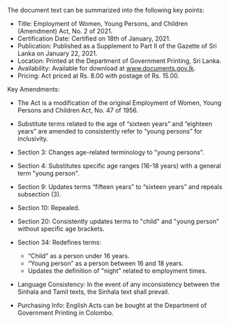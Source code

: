 The document text can be summarized into the following key points:

- Title: Employment of Women, Young Persons, and Children (Amendment) Act, No. 2 of 2021.
- Certification Date: Certified on 18th of January, 2021.
- Publication: Published as a Supplement to Part II of the Gazette of Sri Lanka on January 22, 2021.
- Location: Printed at the Department of Government Printing, Sri Lanka.
- Availability: Available for download at www.documents.gov.lk.
- Pricing: Act priced at Rs. 8.00 with postage of Rs. 15.00.

Key Amendments:
- The Act is a modification of the original Employment of Women, Young Persons and Children Act, No. 47 of 1956.
- Substitute terms related to the age of “sixteen years” and “eighteen years” are amended to consistently refer to “young persons” for inclusivity.
- Section 3: Changes age-related terminology to "young persons".
- Section 4: Substitutes specific age ranges (16-18 years) with a general term "young person".
- Section 9: Updates terms “fifteen years” to “sixteen years” and repeals subsection (3).
- Section 10: Repealed.
- Section 20: Consistently updates terms to "child" and "young person" without specific age brackets.
- Section 34: Redefines terms:
  - “Child” as a person under 16 years.
  - “Young person” as a person between 16 and 18 years.
  - Updates the definition of "night" related to employment times.
  
- Language Consistency: In the event of any inconsistency between the Sinhala and Tamil texts, the Sinhala text shall prevail.
- Purchasing Info: English Acts can be bought at the Department of Government Printing in Colombo.


